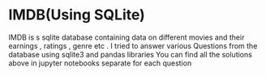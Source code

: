 # IMDB(Using SQLite)

IMDB is s sqlite database containing data on different movies and their earnings , ratings , genre etc . 
I tried to answer various Questions from the database using sqlite3 and pandas libraries 
You can find all the solutions above in jupyter notebooks separate for each question
